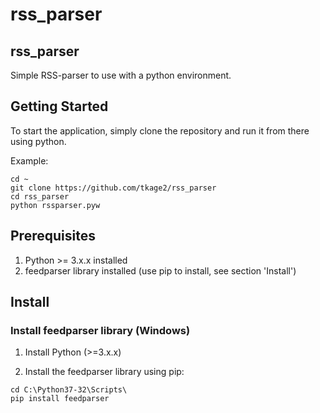 # rss_parser

## rss_parser
Simple RSS-parser to use with a python environment. 

## Getting Started
To start the application, simply clone the repository and run it from there using python.

Example: 

```shell
cd ~
git clone https://github.com/tkage2/rss_parser
cd rss_parser
python rssparser.pyw
```

## Prerequisites
1. Python >= 3.x.x installed
2. feedparser library installed (use pip to install, see section 'Install')

## Install
### Install feedparser library (Windows)
1. Install Python (>=3.x.x)

2. Install the feedparser library using pip:

```shell
cd C:\Python37-32\Scripts\
pip install feedparser
```



